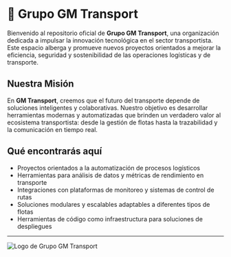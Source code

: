 # 🚚 Grupo GM Transport

Bienvenido al repositorio oficial de **Grupo GM Transport**, una organización dedicada a impulsar la innovación tecnológica en el sector transportista. Este espacio alberga y promueve nuevos proyectos orientados a mejorar la eficiencia, seguridad y sostenibilidad de las operaciones logísticas y de transporte.

## Nuestra Misión

En **GM Transport**, creemos que el futuro del transporte depende de soluciones inteligentes y colaborativas. Nuestro objetivo es desarrollar herramientas modernas y automatizadas que brinden un verdadero valor al ecosistema transportista: desde la gestión de flotas hasta la trazabilidad y la comunicación en tiempo real.

## Qué encontrarás aquí

- Proyectos orientados a la automatización de procesos logísticos
- Herramientas para análisis de datos y métricas de rendimiento en transporte
- Integraciones con plataformas de monitoreo y sistemas de control de rutas
- Soluciones modulares y escalables adaptables a diferentes tipos de flotas
- Herramientas de código como infraestructura para soluciones de despliegues
---
![Logo de Grupo GM Transport](https://www.softwareparatransporte.com/GMTERPV8_WEB/LOGIN_LOGOGM.png)
